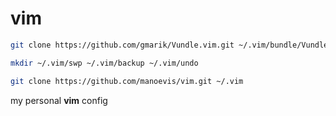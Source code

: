 # vim
```bash
git clone https://github.com/gmarik/Vundle.vim.git ~/.vim/bundle/Vundle.vim
```
```bash
mkdir ~/.vim/swp ~/.vim/backup ~/.vim/undo
```
```bash
git clone https://github.com/manoevis/vim.git ~/.vim
```
my personal **vim** config

